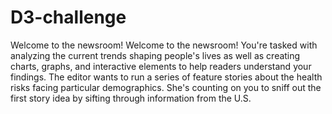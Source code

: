 # D3-challenge
Welcome to the newsroom! Welcome to the newsroom! You're tasked with analyzing the current trends shaping people's lives as well as creating charts, graphs, and interactive elements to help readers understand your findings. The editor wants to run a series of feature stories about the health risks facing particular demographics. She's counting on you to sniff out the first story idea by sifting through information from the U.S. 